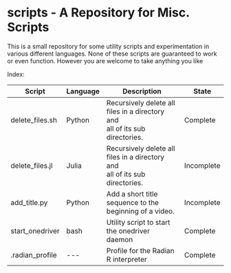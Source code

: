 # scripts - A Repository for Misc. Scripts

This is a small repository for some utility scripts and experimentation in various different languages. None of these scripts are guaranteed to work or even function. However you are welcome to take anything you like

Index:

| Script          | Language | Description                                                                      | State      |
|-----------|-----------|---------------------------------------|-----------|
| delete_files.sh | Python   | Recursively delete all files in a directory and<br />all of its sub directories. | Complete   |
| delete_files.jl | Julia    | Recursively delete all files in a directory and<br />all of its sub directories. | Incomplete |
| add_title.py    | Python   | Add a short title sequence to the beginning of a video.                          | Incomplete |
| start_onedriver | bash     | Utility script to start the onedriver daemon                                     | Complete   |
| .radian_profile | ---      | Profile for the Radian R interpreter                                             | Complete   |
